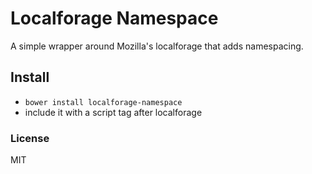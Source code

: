 # Localforage Namespace

A simple wrapper around Mozilla's localforage that adds namespacing.

## Install

+  `bower install localforage-namespace`
+  include it with a script tag after localforage

### License
MIT
